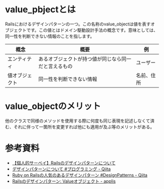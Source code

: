 # value_pbjectとは
Railsにおけるデザインパターンの一つ。この名称のvalue_objectは値を表すオブジェクトです。この値とはドメイン駆動設計手法の概念です。意味としては、同一性を判断できない情報のことを指します。

| 概念           | 概要                                                 | 例         |
|----------------|------------------------------------------------------|------------|
| エンティティ   | あるオブジェクトが持つ値が同じなら同一だと言えるもの | ユーザー   |
| 値オブジェクト | 同一性を判断できない情報                             | 名前、住所 |

# value_objectのメリット
他のクラスで同様のメソッドを使用する際に何度も同じ表現を記述しなくて済む、それに伴って一箇所を変更すれば他にも適用が及ぶ等のメリットがある。

# 参考資料
- [【個人的サーベイ】Railsのデザインパターンについて](https://zenn.dev/adverdest/articles/0aaecc6173b3aa)
- [デザインパターンについて #プログラミング - Qiita](https://qiita.com/hukuryo/items/3bc62e65b402014918c3)
- [Ruby on Railsの人気のあるデザインパターン #DesignPatterns - Qiita](https://qiita.com/vudoan/items/4a70a819f323f7ac524a#service)
- [Railsのデザインパターン: Valueオブジェクト - applis](https://applis.io/posts/rails-design-pattern-value-objects)

